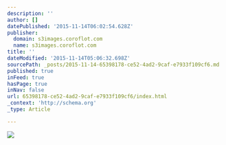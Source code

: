 ```yaml
---
description: ''
author: []
datePublished: '2015-11-14T06:02:54.628Z'
publisher:
  domain: s3images.coroflot.com
  name: s3images.coroflot.com
title: ''
dateModified: '2015-11-14T05:06:32.698Z'
sourcePath: _posts/2015-11-14-65398178-ce52-4ad2-9caf-e7933f109cf6.md
published: true
inFeed: true
hasPage: true
inNav: false
url: 65398178-ce52-4ad2-9caf-e7933f109cf6/index.html
_context: 'http://schema.org'
_type: Article

---
```

![](http://s3images.coroflot.com/user_files/individual_files/original_327436_3jlho9c9i3mqkjir3hmz6euuv.png)